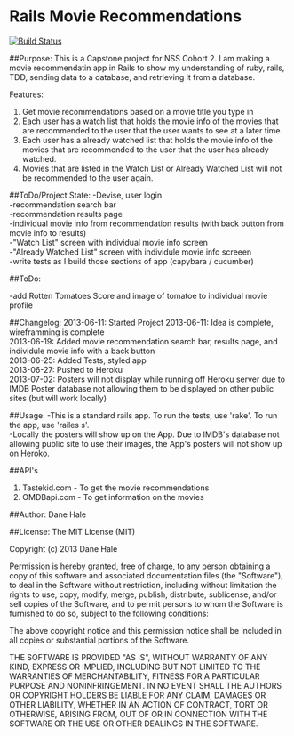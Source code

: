 Rails Movie Recommendations
===========================

[![Build Status](https://travis-ci.org/danehale0612/Rails_Movie_Recommendations.png)](https://travis-ci.org/danehale0612/Rails_Movie_Recommendations)

##Purpose:
This is a Capstone project for NSS Cohort 2. I am making a movie recommendatin app in Rails to show my understanding of ruby, rails, TDD, sending data to a database, and retrieving it from a database.

Features:
1. Get movie recommendations based on a movie title you type in
2. Each user has a watch list that holds the movie info of the movies that are recommended to the user that the user wants to see at a later time.
3. Each user has a already watched list that holds the movie info of the movies that are recommended to the user that the user has already watched.
4. Movies that are listed in the Watch List or Already Watched List will not be recommended to the user again.

##ToDo/Project State:
-Devise, user login<br>
-recommendation search bar<br>
-recommendation results page<br>
-individual movie info from recommendation results (with back button from movie info to results)<br>
-"Watch List" screen with individual movie info screen<br>
-"Already Watched List" screen with individule movie info screeen<br>
-write tests as I build those sections of app (capybara / cucumber)<br>

##ToDo:

-add Rotten Tomatoes Score and image of tomatoe to individual movie profile<br>



##Changelog:
2013-06-11: Started Project 2013-06-11: Idea is complete, wireframming is complete<br>
2013-06-19: Added movie recommendation search bar, results page, and individule movie info with a back button<br>
2013-06-25: Added Tests, styled app<br>
2013-06-27: Pushed to Heroku<br>
2013-07-02: Posters will not display while running off Heroku server due to IMDB Poster database not allowing them to be displayed on other public sites (but will work locally)

##Usage:
-This is a standard rails app. To run the tests, use 'rake'. To run the app, use 'railes s'.<br>
-Locally the posters will show up on the App.  Due to IMDB's database not allowing public site to use their images, the App's posters will not show up on Heroko.

##API's
1. Tastekid.com - To get the movie recommendations<br>
2. OMDBapi.com - To get information on the movies

##Author:
Dane Hale

##License:
The MIT License (MIT)

Copyright (c) 2013 Dane Hale

Permission is hereby granted, free of charge, to any person obtaining a copy of this software and associated documentation files (the "Software"), to deal in the Software without restriction, including without limitation the rights to use, copy, modify, merge, publish, distribute, sublicense, and/or sell copies of the Software, and to permit persons to whom the Software is furnished to do so, subject to the following conditions:

The above copyright notice and this permission notice shall be included in all copies or substantial portions of the Software.

THE SOFTWARE IS PROVIDED "AS IS", WITHOUT WARRANTY OF ANY KIND, EXPRESS OR IMPLIED, INCLUDING BUT NOT LIMITED TO THE WARRANTIES OF MERCHANTABILITY, FITNESS FOR A PARTICULAR PURPOSE AND NONINFRINGEMENT. IN NO EVENT SHALL THE AUTHORS OR COPYRIGHT HOLDERS BE LIABLE FOR ANY CLAIM, DAMAGES OR OTHER LIABILITY, WHETHER IN AN ACTION OF CONTRACT, TORT OR OTHERWISE, ARISING FROM, OUT OF OR IN CONNECTION WITH THE SOFTWARE OR THE USE OR OTHER DEALINGS IN THE SOFTWARE.
